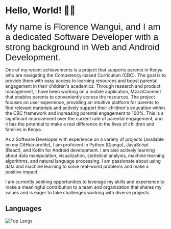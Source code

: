 # Hello, World! :woman_technologist:


<span style="font-family: Nunito, sans-serif; font-size: 28px;">My name is Florence Wangui, and I am a dedicated Software Developer with a strong background in Web and Android Development.

One of my recent achievements is a project that supports parents in Kenya who are navigating the Competency-based Curriculum (CBC). The goal is to provide them with easy access to learning resources and boost parental engagement in their children's academics. Through research and product management, I have been working on a mobile application, MzaziConnect that enables parents to conveniently access the resources. The project focuses on user experience, providing an intuitive platform for parents to find relevant materials and actively support their children's education within the CBC framework and increasing parental engagement to 100%. This is a significant improvement over the current rate of parental engagement, and it has the potential to make a real difference in the lives of children and families in Kenya.

As a Software Developer with experience on a variety of projects (available on my GitHub profile), I am proficient in Python (Django), JavaScript (React), and Kotlin for Android development. I am also actively learning about data manipulation, visualization, statistical analysis, machine learning algorithms, and natural language processing. I am passionate about using data and machine learning to solve real-world problems and make a positive impact.

I am currently seeking opportunities to leverage my skills and experience to make a meaningful contribution to a team and organization that shares my values and is eager to take challenges working with diverse projects.</span>


##  Languages 
![Top Langs](https://github-readme-stats.vercel.app/api/top-langs/?username=Florence-nyokabi&langs_count=20&layout=compact&theme=vision-friendly-dark&count_private=true)
